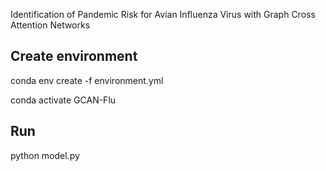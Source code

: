 Identification of Pandemic Risk for Avian Influenza Virus with Graph Cross Attention Networks

## Create environment
conda env create -f environment.yml

conda activate GCAN-Flu

## Run
python model.py
